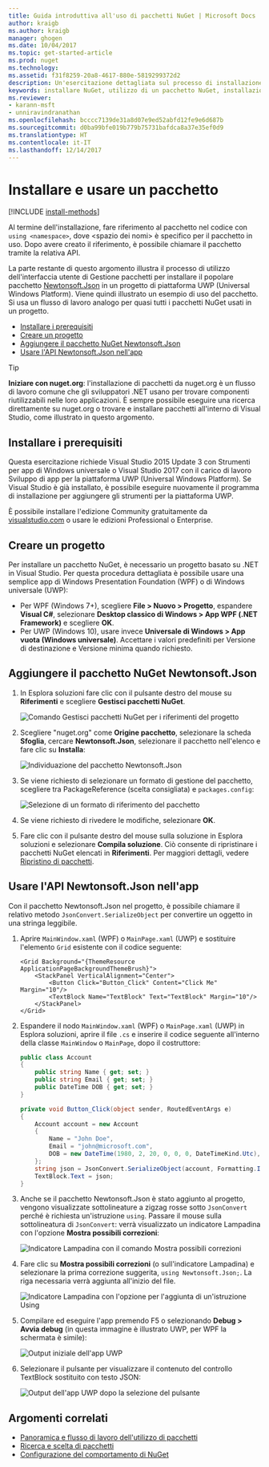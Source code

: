 ```yaml
---
title: Guida introduttiva all'uso di pacchetti NuGet | Microsoft Docs
author: kraigb
ms.author: kraigb
manager: ghogen
ms.date: 10/04/2017
ms.topic: get-started-article
ms.prod: nuget
ms.technology: 
ms.assetid: f31f8259-20a8-4617-880e-5819299372d2
description: Un'esercitazione dettagliata sul processo di installazione e uso di un pacchetto NuGet in un progetto.
keywords: installare NuGet, utilizzo di un pacchetto NuGet, installazione di pacchetti NuGet, riferimenti ai pacchetti NuGet, uso di pacchetti NuGet
ms.reviewer:
- karann-msft
- unniravindranathan
ms.openlocfilehash: bcccc7139de31a8d07e9ed52abfd12fe9e6d687b
ms.sourcegitcommit: d0ba99bfe019b779b75731bafdca8a37e35ef0d9
ms.translationtype: HT
ms.contentlocale: it-IT
ms.lasthandoff: 12/14/2017
---
```

# <a name="install-and-use-a-package"></a>Installare e usare un pacchetto

[!INCLUDE [install-methods](../includes/install-methods.md)]

Al termine dell'installazione, fare riferimento al pacchetto nel codice con `using <namespace>`, dove \<spazio dei nomi\> è specifico per il pacchetto in uso. Dopo avere creato il riferimento, è possibile chiamare il pacchetto tramite la relativa API.

La parte restante di questo argomento illustra il processo di utilizzo dell'interfaccia utente di Gestione pacchetti per installare il popolare pacchetto [Newtonsoft.Json](https://www.nuget.org/packages/Newtonsoft.Json/) in un progetto di piattaforma UWP (Universal Windows Platform). Viene quindi illustrato un esempio di uso del pacchetto. Si usa un flusso di lavoro analogo per quasi tutti i pacchetti NuGet usati in un progetto.

- [Installare i prerequisiti](#install-pre-requisites)
- [Creare un progetto](#create-a-project)
- [Aggiungere il pacchetto NuGet Newtonsoft.Json](#add-the-newtonsoftjson-nuget-package)
- [Usare l'API Newtonsoft.Json nell'app](#use-the-newtonsoftjson-api-in-the-app)

> [!Tip]
> **Iniziare con nuget.org**: l'installazione di pacchetti da nuget.org è un flusso di lavoro comune che gli sviluppatori .NET usano per trovare componenti riutilizzabili nelle loro applicazioni. È sempre possibile eseguire una ricerca direttamente su nuget.org o trovare e installare pacchetti all'interno di Visual Studio, come illustrato in questo argomento.

## <a name="install-pre-requisites"></a>Installare i prerequisiti

Questa esercitazione richiede Visual Studio 2015 Update 3 con Strumenti per app di Windows universale o Visual Studio 2017 con il carico di lavoro Sviluppo di app per la piattaforma UWP (Universal Windows Platform). Se Visual Studio è già installato, è possibile eseguire nuovamente il programma di installazione per aggiungere gli strumenti per la piattaforma UWP.

È possibile installare l'edizione Community gratuitamente da [visualstudio.com](https://www.visualstudio.com/) o usare le edizioni Professional o Enterprise. 

## <a name="create-a-project"></a>Creare un progetto

Per installare un pacchetto NuGet, è necessario un progetto basato su .NET in Visual Studio. Per questa procedura dettagliata è possibile usare una semplice app di Windows Presentation Foundation (WPF) o di Windows universale (UWP):

- Per WPF (Windows 7+), scegliere **File > Nuovo > Progetto**, espandere **Visual C#**, selezionare **Desktop classico di Windows > App WPF (.NET Framework)** e scegliere **OK**.
- Per UWP (Windows 10), usare invece **Universale di Windows > App vuota (Windows universale)**. Accettare i valori predefiniti per Versione di destinazione e Versione minima quando richiesto.

## <a name="add-the-newtonsoftjson-nuget-package"></a>Aggiungere il pacchetto NuGet Newtonsoft.Json

1. In Esplora soluzioni fare clic con il pulsante destro del mouse su **Riferimenti** e scegliere **Gestisci pacchetti NuGet**.

    ![Comando Gestisci pacchetti NuGet per i riferimenti del progetto](media/QS_Use-02-ManageNuGetPackages.png)

1. Scegliere "nuget.org" come **Origine pacchetto**, selezionare la scheda **Sfoglia**, cercare **Newtonsoft.Json**, selezionare il pacchetto nell'elenco e fare clic su **Installa**:

    ![Individuazione del pacchetto Newtonsoft.Json](media/QS_Use-03-NewtonsoftJson.png)

1. Se viene richiesto di selezionare un formato di gestione del pacchetto, scegliere tra PackageReference (scelta consigliata) e `packages.config`:

    ![Selezione di un formato di riferimento del pacchetto](media/QS_Use-03b-SelectFormat.png)

1. Se viene richiesto di rivedere le modifiche, selezionare **OK**.

1. Fare clic con il pulsante destro del mouse sulla soluzione in Esplora soluzioni e selezionare **Compila soluzione**. Ciò consente di ripristinare i pacchetti NuGet elencati in **Riferimenti**. Per maggiori dettagli, vedere [Ripristino di pacchetti](../consume-packages/package-restore.md).

## <a name="use-the-newtonsoftjson-api-in-the-app"></a>Usare l'API Newtonsoft.Json nell'app

Con il pacchetto Newtonsoft.Json nel progetto, è possibile chiamare il relativo metodo `JsonConvert.SerializeObject` per convertire un oggetto in una stringa leggibile.

1. Aprire `MainWindow.xaml` (WPF) o `MainPage.xaml` (UWP) e sostituire l'elemento `Grid` esistente con il codice seguente:

    ```xaml
    <Grid Background="{ThemeResource ApplicationPageBackgroundThemeBrush}">
        <StackPanel VerticalAlignment="Center">
            <Button Click="Button_Click" Content="Click Me" Margin="10"/>
            <TextBlock Name="TextBlock" Text="TextBlock" Margin="10"/>
        </StackPanel>
    </Grid>
    ```

1. Espandere il nodo `MainWindow.xaml` (WPF) o `MainPage.xaml` (UWP) in Esplora soluzioni, aprire il file `.cs` e inserire il codice seguente all'interno della classe `MainWindow` o `MainPage`, dopo il costruttore:

    ```cs
    public class Account
    {
        public string Name { get; set; }
        public string Email { get; set; }
        public DateTime DOB { get; set; }
    }

    private void Button_Click(object sender, RoutedEventArgs e)
    {
        Account account = new Account
        {
            Name = "John Doe",
            Email = "john@microsoft.com",
            DOB = new DateTime(1980, 2, 20, 0, 0, 0, DateTimeKind.Utc),
        };
        string json = JsonConvert.SerializeObject(account, Formatting.Indented);
        TextBlock.Text = json;
    }
    ```

1. Anche se il pacchetto Newtonsoft.Json è stato aggiunto al progetto, vengono visualizzate sottolineature a zigzag rosse sotto `JsonConvert` perché è richiesta un'istruzione `using`. Passare il mouse sulla sottolineatura di `JsonConvert`: verrà visualizzato un indicatore Lampadina con l'opzione **Mostra possibili correzioni**:

    ![Indicatore Lampadina con il comando Mostra possibili correzioni](media/QS_Use-04-ShowPotentialFixes.png)


1. Fare clic su **Mostra possibili correzioni** (o sull'indicatore Lampadina) e selezionare la prima correzione suggerita, `using Newtonsoft.Json;`. La riga necessaria verrà aggiunta all'inizio del file.

    ![Indicatore Lampadina con l'opzione per l'aggiunta di un'istruzione Using](media/QS_Use-05-AddUsing.png)

1. Compilare ed eseguire l'app premendo F5 o selezionando **Debug > Avvia debug** (in questa immagine è illustrato UWP, per WPF la schermata è simile):

    ![Output iniziale dell'app UWP](media/QS_Use-06-AppStart.png)

1. Selezionare il pulsante per visualizzare il contenuto del controllo TextBlock sostituito con testo JSON:

    ![Output dell'app UWP dopo la selezione del pulsante](media/QS_Use-07-AppEnd.png)

## <a name="related-topics"></a>Argomenti correlati

- [Panoramica e flusso di lavoro dell'utilizzo di pacchetti](../consume-packages/overview-and-workflow.md)
- [Ricerca e scelta di pacchetti](../consume-packages/finding-and-choosing-packages.md)
- [Configurazione del comportamento di NuGet](../consume-packages/configuring-nuget-behavior.md)
